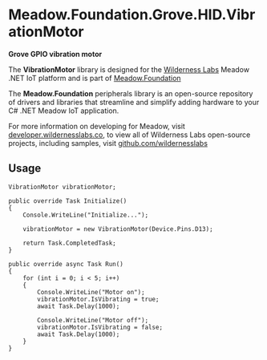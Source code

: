 # Meadow.Foundation.Grove.HID.VibrationMotor

**Grove GPIO vibration motor**

The **VibrationMotor** library is designed for the [Wilderness Labs](www.wildernesslabs.co) Meadow .NET IoT platform and is part of [Meadow.Foundation](https://developer.wildernesslabs.co/Meadow/Meadow.Foundation/)

The **Meadow.Foundation** peripherals library is an open-source repository of drivers and libraries that streamline and simplify adding hardware to your C# .NET Meadow IoT application.

For more information on developing for Meadow, visit [developer.wildernesslabs.co](http://developer.wildernesslabs.co/), to view all of Wilderness Labs open-source projects, including samples, visit [github.com/wildernesslabs](https://github.com/wildernesslabs/)

## Usage

```
VibrationMotor vibrationMotor;

public override Task Initialize()
{
    Console.WriteLine("Initialize...");

    vibrationMotor = new VibrationMotor(Device.Pins.D13);

    return Task.CompletedTask;
}

public override async Task Run()
{
    for (int i = 0; i < 5; i++)
    {
        Console.WriteLine("Motor on");
        vibrationMotor.IsVibrating = true;
        await Task.Delay(1000);

        Console.WriteLine("Motor off");
        vibrationMotor.IsVibrating = false;
        await Task.Delay(1000);
    }
}

        
```

